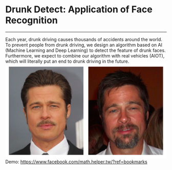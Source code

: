 # Drunk Detect: Application of Face Recognition
---
Each year, drunk driving causes thousands of accidents around the world. To prevent people from drunk driving, we design an algorithm based on AI (Machine Learning and Deep Learning) to detect the feature of drunk faces. Furthermore, we expect to combine our algorithm with real vehicles (AIOT), which will literally put an end to drunk driving in the future.
![compare](demo/compare.png)
Demo: https://www.facebook.com/math.helper.tw/?ref=bookmarks
